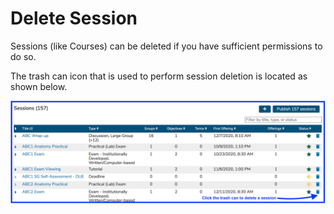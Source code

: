# Delete Session

Sessions \(like Courses\) can be deleted if you have sufficient permissions to do so.

The trash can icon that is used to perform session deletion is located as shown below.

![](../../.gitbook/assets/del_session_1.png)


